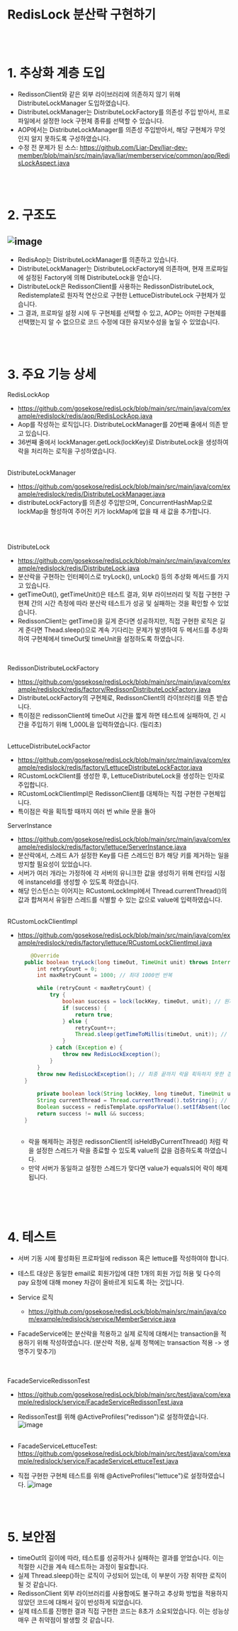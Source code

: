 RedisLock 분산락 구현하기
======================
<br/><br/>
# 1. 추상화 계층 도입
- RedissonClient와 같은 외부 라이브러리에 의존하지 않기 위해 DistributeLockManager 도입하였습니다.
- DistributeLockManager는 DistributeLockFactory를 의존성 주입 받아서, 프로파일에서 설정한 lock 구현체 종류를 선택할 수 있습니다.
- AOP에서는 DistributeLockManager를 의존성 주입받아서, 해당 구현체가 무엇인지 알지 못하도록 구성하였습니다.
- 수정 전 문제가 된 소스: https://github.com/Liar-Dev/liar-dev-member/blob/main/src/main/java/liar/memberservice/common/aop/RedisLockAspect.java

<br/><br/>
# 2. 구조도
## ![image](https://github.com/gosekose/redisLock/assets/88478829/0b42d37b-f522-4334-b738-97928772dec3)
- RedisAop는 DistributeLockManager를 의존하고 있습니다. 
- DistributeLockManager는 DistributeLockFactory에 의존하며, 현재 프로파일에 설정된 Factory에 의해 DistributeLock을 얻습니다. 
- DistributeLock은 RedissonClient를 사용하는 RedissonDistributeLock, Redistemplate로 원자적 연산으로 구현한 LettuceDistributeLock 구현체가 있습니다. 
- 그 결과, 프로파일 설정 시에 두 구현체를 선택할 수 있고, AOP는 어떠한 구현체를 선택했는지 알 수 없으므로 코드 수정에 대한 유지보수성을 높일 수 있었습니다. 


<br/><br/>
# 3. 주요 기능 상세

RedisLockAop
- https://github.com/gosekose/redisLock/blob/main/src/main/java/com/example/redislock/redis/aop/RedisLockAop.java
- Aop를 작성하는 로직입니다. DistributeLockManager를 20번째 줄에서 의존 받고 있습니다. 
- 36번째 줄에서 lockManager.getLock(lockKey)로 DistributeLock을 생성하여 락을 처리하는 로직을 구성하였습니다.
<br/><br/>

DistributeLockManager
- https://github.com/gosekose/redisLock/blob/main/src/main/java/com/example/redislock/redis/DistributeLockManager.java
- distributeLockFactory를 의존성 주입받으며, ConcurrentHashMap으로 lockMap을 형성하여 주어진 키가 lockMap에 없을 때 새 값을 추가합니다. 

<br/><br/>
  
DistributeLock
- https://github.com/gosekose/redisLock/blob/main/src/main/java/com/example/redislock/redis/DistributeLock.java
- 분산락을 구현하는 인터페이스로 tryLock(), unLock() 등의 추상화 메서드를 가지고 있습니다.
- getTimeOut(), getTimeUnit()은 테스트 결과, 외부 라이브러리 및 직접 구현한 구현체 간의 시간 측정에 따라 분산락 테스트가 성공 및 실패하는 것을 확인할 수 있었습니다.
- RedissonClient는 getTime()을 길게 준다면 성공하지만, 직접 구현한 로직은 길게 준다면 Thead.sleep()으로 계속 기다리는 문제가 발생하여 두 메서드를 추상화하여 구현체에서 timeOut및 timeUnit을 설정하도록 하였습니다.    
<br/><br/>
 
RedissonDistributeLockFactory
- https://github.com/gosekose/redisLock/blob/main/src/main/java/com/example/redislock/redis/factory/RedissonDistributeLockFactory.java
- DistributeLockFactory의 구현체로, RedissonClient의 라이브러리를 의존 받습니다.
- 특이점은 redissonClient에 timeOut 시간을 짧게 하면 테스트에 실패하여, 긴 시간을 주입하기 위해 1_000L을 입력하였습니다. (밀리초)
<br/><br/>

LettuceDistributeLockFactor
- https://github.com/gosekose/redisLock/blob/main/src/main/java/com/example/redislock/redis/factory/LettuceDistributeLockFactor.java
- RCustomLockClient를 생성한 후,  LettuceDistributeLock을 생성하는 인자로 주입합니다.
- RCustomLockClientImpl은 RedissonClient를 대체하는 직접 구현한 구현체입니다.
- 특이점은 락을 획득할 때까지 여러 번 while 문을 돌아

ServerInstance
- https://github.com/gosekose/redisLock/blob/main/src/main/java/com/example/redislock/redis/factory/lettuce/ServerInstance.java
- 분산락에서, 스레드 A가 설정한 Key를 다른 스레드인 B가 해당 키를 제거하는 일을 방지할 필요성이 있었습니다.
- 서버가 여러 개라는 가정하에 각 서버의 유니크한 값을 생성하기 위해 런타임 시점에 instanceId를 생성할 수 있도록 하였습니다.
- 해당 인스턴스는 이어지는 RCustomLockImpl에서 Thread.currentThread()의 값과 합쳐져서 유일한 스레드를 식별할 수 있는 값으로 value에 입력하였습니다.
<br/><br/>

RCustomLockClientImpl
- https://github.com/gosekose/redisLock/blob/main/src/main/java/com/example/redislock/redis/factory/lettuce/RCustomLockClientImpl.java
  ``` java
      @Override
    public boolean tryLock(long timeOut, TimeUnit unit) throws InterruptedException {
        int retryCount = 0;
        int maxRetryCount = 1000; // 최대 1000번 반복

        while (retryCount < maxRetryCount) {
            try {
                boolean success = lock(lockKey, timeOut, unit); // 원자적 연산으로 lock을 가지고 있는지 판단하는 로직
                if (success) {
                    return true;
                } else {
                    retryCount++;
                    Thread.sleep(getTimeToMillis(timeOut, unit)); // 앞서 설정한 timeOut만큼 기다리기
                }
            } catch (Exception e) {
                throw new RedisLockException();
            }
        }
        throw new RedisLockException(); // 최종 끝까지 락을 획득하지 못한 경우 예외 발생
    }
    
        private boolean lock(String lockKey, long timeOut, TimeUnit unit) { 
        String currentThread = Thread.currentThread().toString(); // 현재 스레드 번호로 유일한 식별자 값을 value에 넣기 위함 
        Boolean success = redisTemplate.opsForValue().setIfAbsent(lockKey, serverInstance.getInstanceId() + currentThread, timeOut, unit); // setIfAbsent로 redis에 대한 원자적 연산 실행
        return success != null && success; 
    }
    
  ```
    
  - 락을 해제하는 과정은 redissonClient의 isHeldByCurrentThread() 처럼 락을 설정한 스레드가 락을 종료할 수 있도록 value의 값을 검증하도록 하였습니다.
  - 만약 서버가 동일하고 설정한 스레드가 맞다면 value가 equals되어 락이 해제됩니다.
<br/><br/>

<br/><br/>
# 4. 테스트
  - 서버 기동 시에 활성화된 프로파일에 redisson 혹은 lettuce를 작성하여야 합니다.
  - 테스트 대상은 동일한 email로 회원가입에 대한 1개의 회원 가입 허용 및 다수의 pay 요청에 대해 money 차감이 올바르게 되도록 하는 것입니다.
  
  - Service 로직
    - https://github.com/gosekose/redisLock/blob/main/src/main/java/com/example/redislock/service/MemberService.java
  
  - FacadeService에는 분산락을 적용하고 실제 로직에 대해서는 transaction을 적용하기 위해 작성하였습니다. (분산락 적용, 실제 정책에는 transaction 적용 -> 생명주기 맞추기)

  <br/><br/>
  FacadeServiceRedissonTest
  - https://github.com/gosekose/redisLock/blob/main/src/test/java/com/example/redislock/service/FacadeServiceRedissonTest.java
  - RedissonTest를 위해 @ActiveProfiles("redisson")로 설정하였습니다.
  ![image](https://github.com/gosekose/redisLock/assets/88478829/6e51fed4-906c-43b7-a8f0-4cdc875088f7)
  <br/><br/>

  - FacadeServiceLettuceTest: https://github.com/gosekose/redisLock/blob/main/src/test/java/com/example/redislock/service/FacadeServiceLettuceTest.java
  - 직접 구현한 구현체 테스트를 위해  @ActiveProfiles("lettuce")로 설정하였습니다.
  ![image](https://github.com/gosekose/redisLock/assets/88478829/43bfd89e-7c3b-4f1f-8588-e3932f162359)

<br/><br/>
# 5. 보안점
  - timeOut의 길이에 따라, 테스트를 성공하거나 실패하는 결과를 얻었습니다. 이는 적절한 시간을 계속 테스트하는 과정이 필요합니다.
  - 실제 Thread.sleep()하는 로직이 구성되어 있는데, 이 부분이 가장 취약한 로직이 될 것 같습니다.
  - RedissonClient 외부 라이브러리를 사용함에도 불구하고 추상화 방법을 적용하지 않았던 코드에 대해서 깊이 반성하게 되었습니다.
  - 실제 테스트를 진행한 결과 직접 구현한 코드는 8초가 소요되었습니다. 이는 성능상 매우 큰 취약점이 발생할 것 같습니다.

